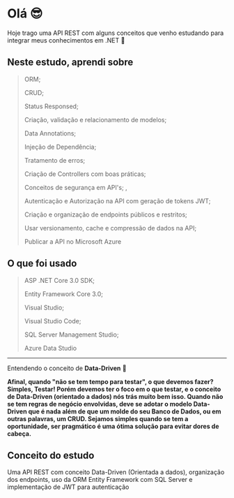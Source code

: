 # Olá 😎

Hoje trago uma API REST com alguns conceitos que venho estudando para integrar meus conhecimentos em .NET 🚀

## Neste estudo, aprendi sobre
> ORM;
> 
> CRUD;
> 
> Status Responsed;
> 
> Criação, validação e relacionamento de modelos;
> 
> Data Annotations;
> 
> Injeção de Dependência;
> 
> Tratamento de erros;
> 
> Criação de Controllers com boas práticas;
> 
> Conceitos de segurança em API's;
> ,
> 
> Autenticação e Autorização na API com geração de tokens JWT;
> 
> Criação e organização de endpoints públicos e restritos;
> 
> Usar versionamento, cache e compressão de dados na API;
> 
> Publicar a API no Microsoft Azure


## O que foi usado
> ASP .NET Core 3.0 SDK;
> 
> Entity Framework Core 3.0;
> 
> Visual Studio;
> 
> Visual Studio Code;
> 
> SQL Server Management Studio;
> 
> Azure Data Studio

---

Entendendo o conceito de **Data-Driven** 🤔

**Afinal, quando "não se tem tempo para testar", o que devemos fazer? Simples, Testar!
Porém devemos ter o foco em o que testar, e o conceito de Data-Driven (orientado a dados) nós trás muito bem isso. Quando não se tem regras de negócio envolvidas, deve se adotar o modelo Data-Driven que é nada além de que um molde do seu Banco de Dados, ou em outras palavras, um CRUD.
Sejamos simples quando se tem a oportunidade, ser pragmático é uma ótima solução para evitar dores de cabeça.**



## Conceito do estudo
 Uma API REST com conceito Data-Driven (Orientada a dados), organização dos endpoints, uso da ORM Entity Framework com SQL Server e implementação de JWT para autenticação
		

